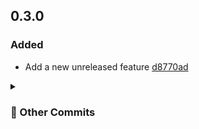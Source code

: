 ## 0.3.0
### Added
- Add a new unreleased feature [d8770ad](https://github.com/andrzejressel/pulumi-gestalt/commit/d8770adbff25d5ce2e81ca5f68f1eafbefa800c1)

<details>
<summary><h3>📝 Other Commits</h3></summary>

- Some yet unreleased feature [d8770ad](https://github.com/andrzejressel/pulumi-gestalt/commit/d8770adbff25d5ce2e81ca5f68f1eafbefa800c1)
</details>

